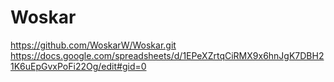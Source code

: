 # Woskar








https://github.com/WoskarW/Woskar.git
https://docs.google.com/spreadsheets/d/1EPeXZrtqCiRMX9x6hnJgK7DBH21K6uEpGvxPoFi22Og/edit#gid=0
